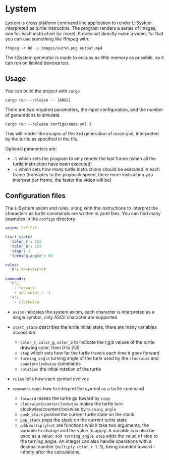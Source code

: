 # Lystem
Lystem is cross platform command line application to render L-System interpreted as turtle instructins. The program renders a series of images, one for each instruction (or more). It does not directly make a video, for that you can use something like ffmpeg with:
```
ffmpeg -r 60 -i images/out%d.png output.mp4
```

The LSystem generator is made to occupy as little memory as possible, so it can run on limited devices too.

## Usage
You can build the project with `cargo`
```
cargo run --release -- [ARGS]
```

There are two required parameters, the input configuration, and the number of generations to simulate
```
cargo run --release configs/maze.yml 3
```
This will render the images of the 3rd generation of maze.yml, interpreted by the turtle as specified in the file.

Optional parameters are:
* `-l` which sets the program to only render the last frame (when all the turtle instruction have been executed)
* `-s` which sets how many turtle instructions should be executed in each frame (translates to the playback speed, there more instruction you interpret per frame, the faster the video will be)

## Configuration files
The L-System axiom and rules, along with the instructions to interpret the characters as turtle commands are written in yaml files. You can find many examples in the `configs` directory.

```yml
axiom: F+F+F+F

start_state:
  'color_r': 255
  'color_b': 255
  'step': 1
  'turning_angle': 90

rules:
  'F': FF+F+F+F+FF

commands:
  'F':
    - forward
    - add color_r -1
  '+':
    - clockwise
```

* `axiom` indicates the system axiom, each character is interpreted as a single symbol, only ASCII character are supported
* `start_state` describes the turtle initial state, there are many variables accessible:
  * `color_r`, `color_g`, `color_b` to indicate the r,g,b values of the turtle drawing color, from 0 to 255
  * `step` which sets how far the turtle travels each time it goes forward
  * `turning_angle` turning angle of the turle used by the `clockwise` and `counterclockwise` commands
  * `rotation` the initial rotation of the turtle

* `rules` tells how each symbol evolves
* `commands` says how to interpret the symbol as a turtle command
  * `forward` makes the turtle go foward by `step`
  * `clockwise`/`counterclockwise` makes the turtle turn clockwise/counterclockwise by `turning_angle`
  * `push_stack` pushed the current turtle state on the stack
  * `pop_stack` pops the stack on the current turtle state
  * `add`/`multiply`/`set` are functions which take two arguments, the variable to change and the value to apply. A variable can also be used as a value: `add turning_angle step` adds the value of step to the turning_angle. An integer can also handle operations with a decimal number (`multiply color_r 1.5`), being rounded toward -infinity after the calculations.